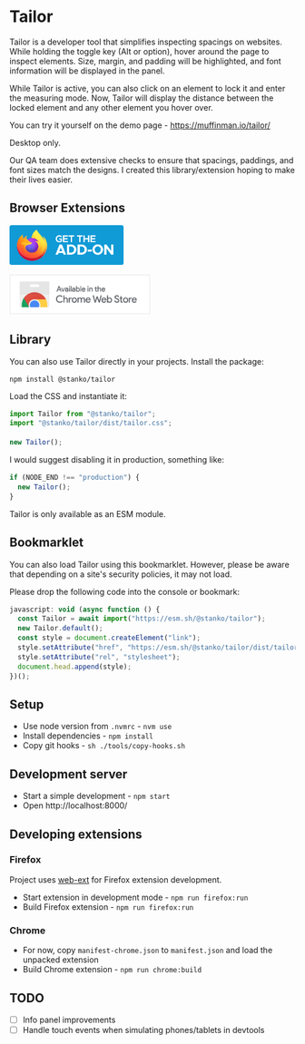 # Tailor

Tailor is a developer tool that simplifies inspecting spacings on websites. While holding the toggle key (Alt or option), hover around the page to inspect elements. Size, margin, and padding will be highlighted, and font information will be displayed in the panel.

While Tailor is active, you can also click on an element to lock it and enter the measuring mode. Now, Tailor will display the distance between the locked element and any other element you hover over.

You can try it yourself on the demo page - https://muffinman.io/tailor/

Desktop only.

Our QA team does extensive checks to ensure that spacings, paddings, and font sizes match the designs. I created this library/extension hoping to make their lives easier.

## Browser Extensions

<a href="https://addons.mozilla.org/en-US/firefox/addon/tailor/"><img style="height: 70px" src="./docs/img/ff.png"></a>

<a href="https://chromewebstore.google.com/detail/hpnihgcmhjlfpniefhkpadfepbnnjfcm"><img style="height: 70px" src="./docs/img/chrome.png"></a>

## Library

You can also use Tailor directly in your projects. Install the package:

```
npm install @stanko/tailor
```

Load the CSS and instantiate it:

```js
import Tailor from "@stanko/tailor";
import "@stanko/tailor/dist/tailor.css";

new Tailor();
```

I would suggest disabling it in production, something like:

```js
if (NODE_END !== "production") {
  new Tailor();
}
```

Tailor is only available as an ESM module.

## Bookmarklet

You can also load Tailor using this bookmarklet. However, please be aware that depending on a site's security policies, it may not load.

Please drop the following code into the console or bookmark:

```js
javascript: void (async function () {
  const Tailor = await import("https://esm.sh/@stanko/tailor");
  new Tailor.default();
  const style = document.createElement("link");
  style.setAttribute("href", "https://esm.sh/@stanko/tailor/dist/tailor.css");
  style.setAttribute("rel", "stylesheet");
  document.head.append(style);
})();
```

## Setup

- Use node version from `.nvmrc` - `nvm use`
- Install dependencies - `npm install`
- Copy git hooks - `sh ./tools/copy-hooks.sh`

## Development server

- Start a simple development - `npm start`
- Open http://localhost:8000/

## Developing extensions

### Firefox

Project uses [web-ext](https://github.com/mozilla/web-ext) for Firefox extension development.

- Start extension in development mode - `npm run firefox:run`
- Build Firefox extension - `npm run firefox:run`

### Chrome

- For now, copy `manifest-chrome.json` to `manifest.json` and load the unpacked extension
- Build Chrome extension - `npm run chrome:build`

## TODO

- [ ] Info panel improvements
- [ ] Handle touch events when simulating phones/tablets in devtools
